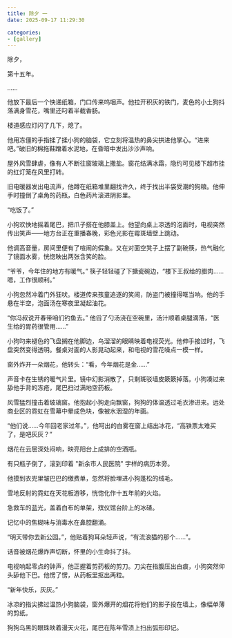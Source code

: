 ```yaml
---
title: 除夕 一
date: 2025-09-17 11:29:30

categories:
- [gallery]
---
```


除夕， 

第十五年。

……

他放下最后一个快递纸箱，门口传来呜咽声。他拉开积灰的铁门，麦色的小土狗抖落满身雪花，嘴里还叼着半截香肠。

楼道感应灯闪了几下，熄了。

他用冻僵的手指揉了揉小狗的脑袋，它立刻将温热的鼻尖拱进他掌心。“进来吧。”破旧的棉拖鞋蹭着水泥地，在昏暗中发出沙沙声响。

屋外风雪肆虐，像有人不断往窗玻璃上撒盐。窗花结满冰霜，隐约可见楼下超市挂的红灯笼在风里打转。

旧电暖器发出电流声，他蹲在纸箱堆里翻找许久，终于找出半袋受潮的狗粮。他伸手时撞倒了桌角的药瓶，白色药片滚进阴影里。

“吃饭了。” 

小狗欢快地摇着尾巴，把爪子搭在他膝盖上。他望向桌上凉透的泡面时，电视突然传出笑声——地方台正在重播春晚，彩色光影在霉斑墙壁上跳动。

他调高音量，房间里便有了喧闹的假象。又在对面空凳子上摆了副碗筷，热气融化了镜面水雾，恍惚映出两张含笑的脸。

“爷爷，今年住的地方有暖气。” 筷子轻轻碰了下搪瓷碗边，“楼下王叔给的腊肉……嗯，工作很顺利。” 

小狗忽然冲着门外狂吠。楼道传来孩童追逐的笑闹，防盗门被撞得哐当响。他的手悬在半空，泡面汤在寒夜里凝起油花。

“你冯叔说开春带咱们钓鱼去。” 他舀了勺汤浇在空碗里，汤汁顺着桌腿滴落，“医生给的胃药很管用……”

小狗叼来褪色的飞盘搁在他脚边，乌溜溜的眼睛映着电视荧光。他伸手接过时，飞盘突然变得透明。餐桌对面的人影晃动起来，和电视的雪花噪点一模一样。

窗外炸开一朵烟花，他转头：“看，今年烟花是金……” 

声音卡在生锈的暖气片里。镜中幻影消散了，只剩斑驳墙皮簌簌掉落。小狗凑过来舔他手背的冻疮，尾巴扫过满地空药板。

风雪猛烈撞击着玻璃窗。他抱起小狗走向飘窗，狗狗的体温透过毛衣渗进来。远处商业区的霓虹在雪幕中晕成色块，像被水洇湿的年画。

“他们说……今年回老家过年。”，他呵出的白雾在窗上结出冰花，“高铁票太难买了，是吧灰灰？”

烟花在云层深处闷响，映亮阳台上成排的空酒瓶。

有只瓶子倒了，滚到印着 "新余市人民医院" 字样的病历本旁。

他摸到衣兜里皱巴巴的缴费单，忽然将脸埋进小狗蓬松的绒毛。

雪地反射的霓虹在天花板游移，恍惚化作十五年前的火焰。

急救车的蓝光，盖着白布的单架，殡仪馆台阶上的冰碴。

记忆中的焦糊味与消毒水在鼻腔翻涌。

“明天带你去新公园。”，他贴着狗耳朵轻声说，“有流浪猫的那个……”。

话音被烟花爆炸声切断，怀里的小生命抖了抖。

电视响起零点的钟声，他正握着剪药板的剪刀。刀尖在指腹压出白痕，小狗突然仰头舔他下巴。他愣了愣，从药板里抠出两粒。

“新年快乐，灰灰。”

冰凉的指尖拂过温热小狗脑袋，窗外爆开的烟花将他们的影子投在墙上，像幅单薄的剪纸。

狗狗乌黑的眼珠映着漫天火花，尾巴在陈年雪渍上扫出弧形印记。


